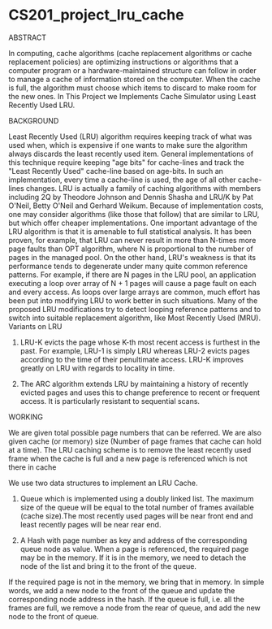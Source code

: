 # CS201_project_lru_cache

ABSTRACT

In computing, cache algorithms (cache replacement algorithms or cache replacement policies) are optimizing instructions or algorithms that a computer program or a hardware-maintained structure can follow in order to manage a cache of information stored on the computer. When the cache is full, the algorithm must choose which items to discard to make room for the new ones. In This Project we Implements Cache Simulator using Least Recently Used LRU.

BACKGROUND

Least Recently Used (LRU) algorithm requires keeping track of what was used when, which is expensive if one wants to make sure the algorithm always discards the least recently used item. General implementations of this technique require keeping "age bits" for cache-lines and track the "Least Recently Used" cache-line based on age-bits. In such an implementation, every time a cache-line is used, the age of all other cache-lines changes. LRU is actually a family of caching algorithms with members including 2Q by Theodore Johnson and Dennis Shasha and LRU/K by Pat O'Neil, Betty O'Neil and Gerhard Weikum. Because of implementation costs, one may consider algorithms (like those that follow) that are similar to LRU, but which offer cheaper implementations. One important advantage of the LRU algorithm is that it is amenable to full statistical analysis. It has been proven, for example, that LRU can never result in more than N-times more page faults than OPT algorithm, where N is proportional to the number of pages in the managed pool. On the other hand, LRU's weakness is that its performance tends to degenerate under many quite common reference patterns. For example, if there are N pages in the LRU pool, an application executing a loop over array of N + 1 pages will cause a page fault on each and every access. As loops over large arrays are common, much effort has been put into modifying LRU to work better in such situations. Many of the proposed LRU modifications try to detect looping reference patterns and to switch into suitable replacement algorithm, like Most Recently Used (MRU). Variants on LRU

  1. LRU-K evicts the page whose K-th most recent access is furthest in the past. For example, LRU-1 is simply LRU whereas LRU-2 evicts pages according to the time of their penultimate access. LRU-K improves greatly on LRU with regards to locality in time.

  2. The ARC algorithm extends LRU by maintaining a history of recently evicted pages and uses this to change preference to recent or frequent access. It is particularly resistant to sequential scans.

WORKING

We are given total possible page numbers that can be referred. We are also given cache (or memory) size (Number of page frames that cache can hold at a time). The LRU caching scheme is to remove the least recently used frame when the cache is full and a new page is referenced which is not there in cache

We use two data structures to implement an LRU Cache.

  1. Queue which is implemented using a doubly linked list. The maximum size of the queue will be equal to the total number of frames available (cache size).The most recently used pages will be near front end and least recently pages will be near rear end.

  2. A Hash with page number as key and address of the corresponding queue node as value. When a page is referenced, the required page may be in the memory. If it is in the memory, we need to detach the node of the list and bring it to the front of the queue.

If the required page is not in the memory, we bring that in memory. In simple words, we add a new node to the front of the queue and update the corresponding node address in the hash. If the queue is full, i.e. all the frames are full, we remove a node from the rear of queue, and add the new node to the front of queue.
